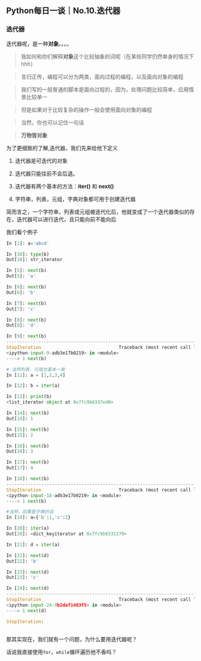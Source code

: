## Python每日一谈｜No.10.迭代器

### 迭代器

迭代器呢，是一种**对象**。。。。

> 我如何和你们解释**对象**这个比较抽象的词呢（在某些同学仍然单身的情况下hhh）

> 言归正传，编程可以分为两类，面向过程的编程，以及面向对象的编程

> 我们写的一般普通的脚本是面向过程的，因为，处理问题比较简单，应用情景比较单一

> 但是如果对于比较复杂的操作一般会使用面向对象的编程

> 当然，你也可以记住一句话

> **万物皆对象**



为了更细致的了解,迭代器，我们先来给他下定义

1. 迭代器是可迭代的对象

2. 迭代器只能往前不会后退。

3. 迭代器有两个基本的方法：**iter()** 和 **next()**

4. 字符串，列表，元组，字典对象都可用于创建迭代器

简而言之，一个字符串，列表或元组被迭代化后，他就变成了一个迭代器类似的存在，迭代器可以进行迭代，且只能向前不能向后

我们看个例子

```python
In [1]: a='abcd'

In [10]: type(b)
Out[10]: str_iterator

In [5]: next(b)
Out[5]: 'a'

In [6]: next(b)
Out[6]: 'b'

In [7]: next(b)
Out[7]: 'c'

In [8]: next(b)
Out[8]: 'd'

In [9]: next(b)
---------------------------------------------------------------------------
StopIteration                             Traceback (most recent call last)
<ipython-input-9-adb3e17b0219> in <module>
----> 1 next(b)

# 当然列表，元祖也基本一致
In [11]: a = [1,2,3,4]

In [12]: b = iter(a)

In [13]: print(b)
<list_iterator object at 0x7fc9b8337ed0>

In [14]: next(b)
Out[14]: 1

In [15]: next(b)
Out[15]: 2

In [16]: next(b)
Out[16]: 3

In [17]: next(b)
Out[17]: 4

In [18]: next(b)
---------------------------------------------------------------------------
StopIteration                             Traceback (most recent call last)
<ipython-input-18-adb3e17b0219> in <module>
----> 1 next(b)

#当然，如果是字典的话
In [19]: a={'b':1,'c':2}

In [20]: iter(a)
Out[20]: <dict_keyiterator at 0x7fc9b8331170>

In [21]: d = iter(a)

In [22]: next(d)
Out[22]: 'b'

In [23]: next(d)
Out[23]: 'c'

In [24]: next(d)
---------------------------------------------------------------------------
StopIteration                             Traceback (most recent call last)
<ipython-input-24-9b2daf1403f5> in <module>
----> 1 next(d)

StopIteration:
 
```



那其实现在，我们就有一个问题，为什么要用迭代器呢？

话说我直接使用`for`，`while`循环遍历他不香吗？



